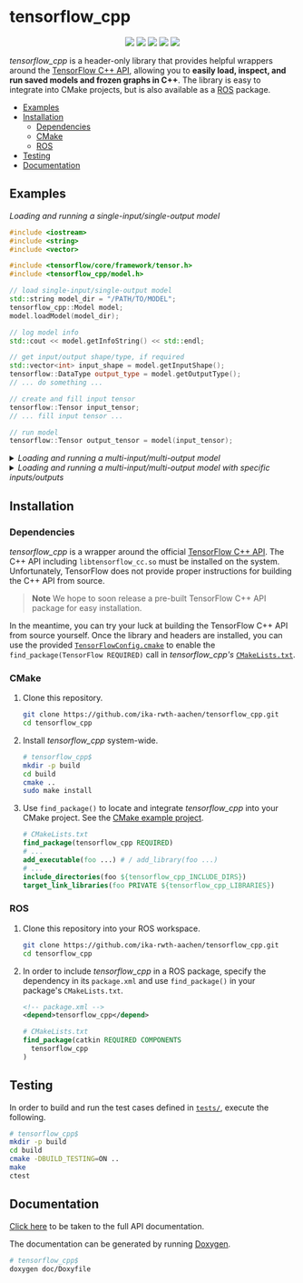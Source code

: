 # tensorflow_cpp

<p align="center">
  <img src="https://img.shields.io/github/v/release/ika-rwth-aachen/tensorflow_cpp"/>
  <img src="https://img.shields.io/github/license/ika-rwth-aachen/tensorflow_cpp"/>
  <a href="https://ika-rwth-aachen.github.io/tensorflow_cpp"><img src="https://github.com/ika-rwth-aachen/tensorflow_cpp/actions/workflows/doc.yml/badge.svg"/></a>
  <img src="https://img.shields.io/badge/ROS1-noetic-green"/>
  <img src="https://img.shields.io/github/stars/ika-rwth-aachen/tensorflow_cpp?style=social"/>
</p>

*tensorflow_cpp* is a header-only library that provides helpful wrappers around the [TensorFlow C++ API](https://www.tensorflow.org/api_docs/cc), allowing you to **easily load, inspect, and run saved models and frozen graphs in C++**. The library is easy to integrate into CMake projects, but is also available as a [ROS](https://www.ros.org/) package.

- [Examples](#examples)
- [Installation](#installation)
  - [Dependencies](#dependencies)
  - [CMake](#cmake)
  - [ROS](#ros)
- [Testing](#testing)
- [Documentation](#documentation)


## Examples

*Loading and running a single-input/single-output model*

```cpp
#include <iostream>
#include <string>
#include <vector>

#include <tensorflow/core/framework/tensor.h>
#include <tensorflow_cpp/model.h>

// load single-input/single-output model
std::string model_dir = "/PATH/TO/MODEL";
tensorflow_cpp::Model model;
model.loadModel(model_dir);

// log model info
std::cout << model.getInfoString() << std::endl;

// get input/output shape/type, if required
std::vector<int> input_shape = model.getInputShape();
tensorflow::DataType output_type = model.getOutputType();
// ... do something ...

// create and fill input tensor
tensorflow::Tensor input_tensor;
// ... fill input tensor ...

// run model
tensorflow::Tensor output_tensor = model(input_tensor);
```

<details>
<summary><i>Loading and running a multi-input/multi-output model</i></summary>

```cpp
#include <iostream>
#include <string>
#include <vector>

#include <tensorflow/core/framework/tensor.h>
#include <tensorflow_cpp/model.h>

// load multi-input/multi-output model
std::string model_dir = "/PATH/TO/MODEL";
tensorflow_cpp::Model model;
model.loadModel(model_dir);

// log model info
std::cout << model.getInfoString() << std::endl;

// input/output layer names are determined automatically,
// but could potentially have different order than expected

// get input/output shapes/types, if required
std::vector<int> input_shape_1 = model.getNodeShapes()[0];
tensorflow::DataType output_type_2 = model.getNodeTypes()[1];
// ... do something ...

// create and fill input tensors
tensorflow::Tensor input_tensor_1;
tensorflow::Tensor input_tensor_2;
// ... fill input tensors ...

// run model
auto outputs = model({input_tensor_1, input_tensor_2});
tensorflow::Tensor output_tensor_1& = outputs[0];
tensorflow::Tensor output_tensor_2& = outputs[1];
```

</details>

<details>
<summary><i>Loading and running a multi-input/multi-output model with specific inputs/outputs</i></summary>

```cpp
#include <iostream>
#include <string>
#include <vector>

#include <tensorflow/core/framework/tensor.h>
#include <tensorflow_cpp/model.h>

// load multi-input/multi-output model
std::string model_dir = "/PATH/TO/MODEL";
tensorflow_cpp::Model model;
model.loadModel(model_dir);

// log model info
std::cout << model.getInfoString() << std::endl;

// set model input/output layer names (see `model.logInfo()`)
const std::string kModelInputName1 = "input1";
const std::string kModelInputName2 = "input2";
const std::string kModelOutputName1 = "output1";
const std::string kModelOutputName2 = "output2";

// get input/output shapes/types, if required
std::vector<int> input_shape_1 = model.getNodeShape(kModelInputName1);
tensorflow::DataType output_type_2 = model.getNodeType(kModelOutputName2);
// ... do something ...

// create and fill input tensors
tensorflow::Tensor input_tensor_1;
tensorflow::Tensor input_tensor_2;
// ... fill input tensors ...

// run model
auto outputs = model({{kModelInputName1, input_tensor_1}, {kModelInputName2, input_tensor_2}}, {kModelOutputName1, kModelOutputName2});
tensorflow::Tensor output_tensor_1& = outputs[kModelOutputName1];
tensorflow::Tensor output_tensor_2& = outputs[kModelOutputName2];
```

</details>


## Installation

### Dependencies

*tensorflow_cpp* is a wrapper around the official [TensorFlow C++ API](https://www.tensorflow.org/api_docs/cc). The C++ API including `libtensorflow_cc.so` must be installed on the system. Unfortunately, TensorFlow does not provide proper instructions for building the C++ API from source.

> **Note**
> We hope to soon release a pre-built TensorFlow C++ API package for easy installation.

In the meantime, you can try your luck at building the TensorFlow C++ API from source yourself. Once the library and headers are installed, you can use the provided [`TensorFlowConfig.cmake`](cmake/TensorFlowConfig.cmake) to enable the `find_package(TensorFlow REQUIRED)` call in *tensorflow_cpp's* [`CMakeLists.txt`](CMakeLists.txt).

### CMake

1. Clone this repository.

    ```bash
    git clone https://github.com/ika-rwth-aachen/tensorflow_cpp.git
    cd tensorflow_cpp
    ```

2. Install *tensorflow_cpp* system-wide.

    ```bash
    # tensorflow_cpp$
    mkdir -p build
    cd build
    cmake ..
    sudo make install
    ```

3. Use `find_package()` to locate and integrate *tensorflow_cpp* into your CMake project. See the [CMake example project](examples/cmake/).

    ```cmake
    # CMakeLists.txt
    find_package(tensorflow_cpp REQUIRED)
    # ...
    add_executable(foo ...) # / add_library(foo ...)
    # ...
    include_directories(foo ${tensorflow_cpp_INCLUDE_DIRS})
    target_link_libraries(foo PRIVATE ${tensorflow_cpp_LIBRARIES})
    ```

### ROS

1. Clone this repository into your ROS workspace.

    ```bash
    git clone https://github.com/ika-rwth-aachen/tensorflow_cpp.git
    cd tensorflow_cpp
    ```

1. In order to include *tensorflow_cpp* in a ROS package, specify the dependency in its `package.xml` and use `find_package()` in your package's `CMakeLists.txt`.

    ```xml
    <!-- package.xml -->
    <depend>tensorflow_cpp</depend>
    ```

    ```cmake
    # CMakeLists.txt
    find_package(catkin REQUIRED COMPONENTS
      tensorflow_cpp
    )
    ```


## Testing

In order to build and run the test cases defined in [`tests/`](tests/), execute the following.

```bash
# tensorflow_cpp$
mkdir -p build
cd build
cmake -DBUILD_TESTING=ON ..
make
ctest
```


## Documentation

[Click here](https://ika-rwth-aachen.github.io/tensorflow_cpp) to be taken to the full API documentation.

The documentation can be generated by running [Doxygen](https://doxygen.nl/).

```bash
# tensorflow_cpp$
doxygen doc/Doxyfile
```
